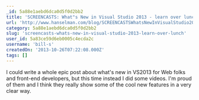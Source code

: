 ```yaml
---
_id: 5a88e1aebd6dca0d5f0d2bb2
title: 'SCREENCASTS: What"s New in Visual Studio 2013 - learn over lunch!'
url: 'http://www.hanselman.com/blog/SCREENCASTSWhatsNewInVisualStudio2013LearnOverLunch.aspx'
category: 5a88e1aebd6dca0d5f0d2bb2
slug: 'screencasts-whats-new-in-visual-studio-2013-learn-over-lunch'
user_id: 5a83ce59d6eb0005c4ecda2c
username: 'bill-s'
createdOn: '2013-10-26T07:22:08.000Z'
tags: []
---
```


I could write a whole epic post about what's new in VS2013 for Web folks and front-end developers, but this time instead I did some videos. I'm proud of them and I think they really show some of the cool new features in a very clear way.
